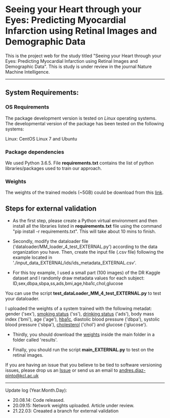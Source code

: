 
# Seeing your Heart through your Eyes: Predicting Myocardial Infarction using Retinal Images and Demographic Data

This is the project web for the study titled "Seeing your Heart through your Eyes: Predicting Myocardial Infarction using Retinal Images and Demographic Data". This is study is under review in the journal Nature Machine Intelligence.


----------------

## System Requirements:

### OS Requirements

The package development version is tested on *Linux* operating systems. The developmental version of the package has been tested on the following systems:

Linux: CentOS Linux 7 and Ubuntu 

### Package dependencies

We used Python 3.6.5. File **requirements.txt** contains the list of python libraries/packages used to train our approach.

### Weights

The weights of the trained models (~5GB) could be download from this [link](https://emckclac-my.sharepoint.com/:f:/g/personal/k2039747_kcl_ac_uk/EqjWo8c37A1LvuVGJcF9XhwBoh5d-7Sy-vPsewBaA3jkeQ?e=0d0d0H).


## Steps for external validation


- As the first step, please create a Python virtual environment and then install all the libraries listed in **requirements.txt** file using the command "pip install -r requirements.txt". This will take about 10 mins to finish.

- Secondly, modify the dataloader file ('dataloader/MM_loader_4_test_EXTERNAL.py') according to the data organization you have. Then, create the input file (.csv file) following the example located in './input_data_EXTERNAL/ids/ids_metadata_EXTERNAL.csv'. 

- For this toy example, I used a small part (100 images) of the DR Kaggle dataset and I randomly draw metadata values for each subject: ID,sex,dbpa,sbpa,ss,ads,bmi,age,hba1c,chol,glucose


You can use the script **test_dataLoader_MM_4_test_EXTERNAL.py** to test your dataloader.


I uploaded the weights of a system trained with the following metadat: gender ('sex'), [smoking status](https://biobank.ndph.ox.ac.uk/showcase/field.cgi?id=20116) ('ss'), [drinking status](https://biobank.ndph.ox.ac.uk/showcase/field.cgi?id=1558) ('ads'), body mass index ('bmi'), age ('age'), [hba1c](https://biobank.ndph.ox.ac.uk/showcase/field.cgi?id=30750), diastolic blood pressure ('dbpa'), systolic blood pressure ('sbpa'), [cholesterol](https://biobank.ndph.ox.ac.uk/showcase/field.cgi?id=23400) ('chol') and glucose ('glucose').


- Thirdly, you should download the [weights](https://emckclac-my.sharepoint.com/:f:/g/personal/k2039747_kcl_ac_uk/EqjWo8c37A1LvuVGJcF9XhwBoh5d-7Sy-vPsewBaA3jkeQ?e=0d0d0H) inside the main folder in a folder called 'results'.


- Finally, you should run the script **main_EXTERNAL.py** to test on the retinal images.



If you are having an issue that you believe to be tied to software versioning issues, please drop us an [Issue](https://github.com/diazandr3s/MI_pred_mcvae_ukbb/issues) or send us an email to andres.diaz-pinto@kcl.ac.uk

 
----------------

Update log (Year.Month.Day):

- 20.08.14: Code released.
- 20.09.15: Network weights uploaded. Article under review.
- 21.22.03: Creaated a branch for external validation

